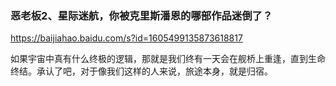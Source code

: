 ### 恶老板2、星际迷航，你被克里斯潘恩的哪部作品迷倒了？
https://baijiahao.baidu.com/s?id=1605499135873618817

如果宇宙中真有什么终极的逻辑，那就是我们终有一天会在舰桥上重逢，直到生命终结。承认了吧，对于像我们这样的人来说，旅途本身，就是归宿。
